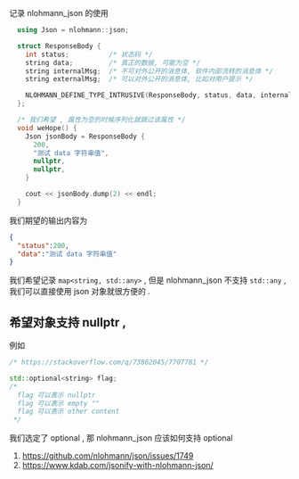 

记录 nlohmann_json 的使用

```c++
  using Json = nlohmann::json;

  struct ResponseBody {
    int status;          /* 状态码 */
    string data;         /* 真正的数据, 可能为空 */
    string internalMsg;  /* 不可对外公开的消息体, 软件内部流转的消息体 */
    string externalMsg;  /* 可以对外公开的消息体, 比如对用户提示 */

    NLOHMANN_DEFINE_TYPE_INTRUSIVE(ResponseBody, status, data, internalMsg, externalMsg)
  };

  /* 我们希望 , 属性为空的时候序列化就跳过该属性 */
  void weHope() {
    Json jsonBody = ResponseBody {
      200,
      "测试 data 字符串值",
      nullptr,
      nullptr,
    }

    cout << jsonBody.dump(2) << endl;
  }

```

我们期望的输出内容为
```json
{
  "status":200,
  "data":"测试 data 字符串值"
}
```


我们希望记录 `map<string, std::any>` , 但是 nlohmann_json 不支持 `std::any` , 我们可以直接使用 json 对象就很方便的 . 

## 希望对象支持 nullptr , 

例如 
```c++
/* https://stackoverflow.com/q/73862045/7707781 */

std::optional<string> flag;
/* 
  flag 可以表示 nullptr
  flag 可以表示 empty ""
  flag 可以表示 other content
 */
```

我们选定了 optional , 那 nlohmann_json 应该如何支持 optional
1. https://github.com/nlohmann/json/issues/1749
2. https://www.kdab.com/jsonify-with-nlohmann-json/